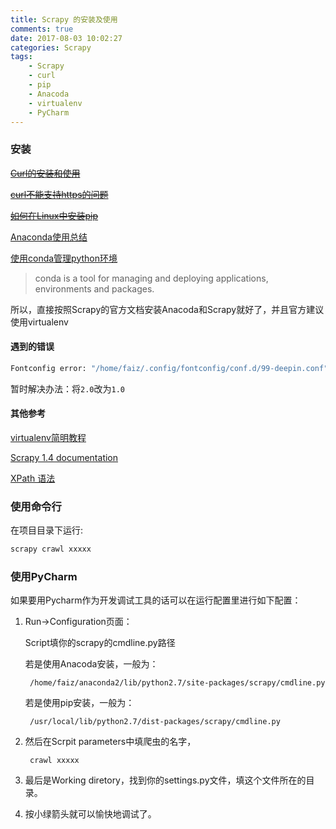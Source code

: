 ```yaml
---
title: Scrapy 的安装及使用
comments: true
date: 2017-08-03 10:02:27
categories: Scrapy
tags: 
    - Scrapy
    - curl
    - pip
    - Anacoda
    - virtualenv
    - PyCharm
---
```


### 安装

~~[Curl的安装和使用](http://blog.csdn.net/lifan5/article/details/7350154)~~

~~[curl不能支持https的问题](http://blog.csdn.net/wvtear/article/details/9817033)~~

~~[如何在Linux中安装pip](http://www.linuxidc.com/Linux/2017-07/145560.htm)~~

[Anaconda使用总结](http://python.jobbole.com/86236/)

[使用conda管理python环境](https://zhuanlan.zhihu.com/p/22678445)

<!--more-->

>conda is a tool for managing and deploying applications, environments and packages.

所以，直接按照Scrapy的官方文档安装Anacoda和Scrapy就好了，并且官方建议使用virtualenv

#### 遇到的错误

```bash
Fontconfig error: "/home/faiz/.config/fontconfig/conf.d/99-deepin.conf", line 1: Unsupported version '2.0'
```

暂时解决办法：将`2.0`改为`1.0`


#### 其他参考

[virtualenv简明教程](http://www.jianshu.com/p/08c657bd34f1)

[Scrapy 1.4 documentation](https://doc.scrapy.org/en/latest/index.html)

[XPath 语法](http://www.w3school.com.cn/xpath/xpath_syntax.asp)
### 使用命令行

在项目目录下运行:

```bash
scrapy crawl xxxxx
```

### 使用PyCharm

如果要用Pycharm作为开发调试工具的话可以在运行配置里进行如下配置：

1. Run->Configuration页面：

    Script填你的scrapy的cmdline.py路径

    若是使用Anacoda安装，一般为：

        /home/faiz/anaconda2/lib/python2.7/site-packages/scrapy/cmdline.py

    若是使用pip安装，一般为：

        /usr/local/lib/python2.7/dist-packages/scrapy/cmdline.py

2. 然后在Scrpit parameters中填爬虫的名字，
            
        crawl xxxxx

3. 最后是Working diretory，找到你的settings.py文件，填这个文件所在的目录。

4. 按小绿箭头就可以愉快地调试了。